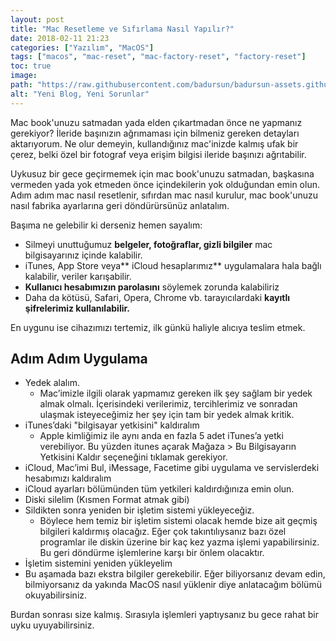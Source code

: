 ```yaml
---
layout: post
title: "Mac Resetleme ve Sıfırlama Nasıl Yapılır?"
date: 2018-02-11 21:23
categories: ["Yazılım", "MacOS"]
tags: ["macos", "mac-reset", "mac-factory-reset", "factory-reset"]
toc: true
image:
path: "https://raw.githubusercontent.com/badursun/badursun-assets.github.io/refs/heads/main/img/macbook-factory-reset.jpg"
alt: "Yeni Blog, Yeni Sorunlar"
---
```


Mac book'unuzu satmadan yada elden çıkartmadan önce ne yapmanız gerekiyor? İleride başınızın ağrımaması için bilmeniz gereken detayları aktarıyorum. Ne olur demeyin, kullandığınız mac'inizde kalmış ufak bir çerez, belki özel bir fotograf veya erişim bilgisi ileride başınızı ağrıtabilir. 

Uykusuz bir gece geçirmemek için mac book'unuzu satmadan, başkasına vermeden yada yok etmeden önce içindekilerin yok olduğundan emin olun. Adım adım mac nasıl resetlenir, sıfırdan mac nasıl kurulur, mac book'unuzu nasıl fabrika ayarlarına geri döndürürsünüz anlatalım.

Başıma ne gelebilir ki derseniz hemen sayalım:

- Silmeyi unuttuğumuz **belgeler, fotoğraflar, gizli bilgiler** mac bilgisayarınız içinde kalabilir.
- iTunes, App Store veya** iCloud hesaplarımız** uygulamalara hala bağlı kalabilir, veriler karışabilir.
- **Kullanıcı hesabımızın parolasını** söylemek zorunda kalabiliriz
- Daha da kötüsü, Safari, Opera, Chrome vb. tarayıcılardaki **kayıtlı şifrelerimiz kullanılabilir.**

En uygunu ise cihazımızı tertemiz, ilk günkü haliyle alıcıya teslim etmek.

## Adım Adım Uygulama
- Yedek alalım.
	- Mac’imizle ilgili olarak yapmamız gereken ilk şey sağlam bir yedek almak olmalı. İçerisindeki verilerimiz, tercihlerimiz ve sonradan ulaşmak isteyeceğimiz her şey için tam bir yedek almak kritik.
- iTunes’daki "bilgisayar yetkisini" kaldıralım
	- Apple kimliğimiz ile aynı anda en fazla 5 adet iTunes’a yetki verebiliyor. Bu yüzden itunes açarak Mağaza > Bu Bilgisayarın Yetkisini Kaldır seçeneğini tıklamak gerekiyor.
- iCloud, Mac’imi Bul, iMessage, Facetime gibi uygulama ve servislerdeki hesabımızı kaldıralım
- iCloud ayarları bölümünden tüm yetkileri kaldırdığınıza emin olun.
- Diski silelim (Kısmen Format atmak gibi)
- Sildikten sonra yeniden bir işletim sistemi yükleyeceğiz. 
	- Böylece hem temiz bir işletim sistemi olacak hemde bize ait geçmiş bilgileri kaldırmış olacağız. Eğer çok takıntılıysanız bazı özel programlar ile diskin üzerine bir kaç kez yazma işlemi yapabilirsiniz. Bu geri döndürme işlemlerine karşı bir önlem olacaktır.
- İşletim sistemini yeniden yükleyelim
- Bu aşamada bazı ekstra bilgiler gerekebilir. Eğer biliyorsanız devam edin, bilmiyorsanız da yakında MacOS nasıl yüklenir diye anlatacağım bölümü okuyabilirsiniz.

Burdan sonrası size kalmış. Sırasıyla işlemleri yaptıysanız bu gece rahat bir uyku uyuyabilirsiniz.